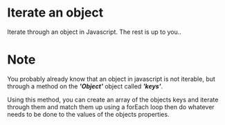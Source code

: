 # Iterate an object
Iterate through an object in Javascript. The rest is up to you..

# Note
You probably already know that an object in javascript is not iterable, but through a method on the ***'Object'*** object called ***'keys'***. 

Using this method, you can create an array of the objects keys and iterate through them and match them up using a forEach loop then do whatever 
needs to be done to the values of the objects properties.
